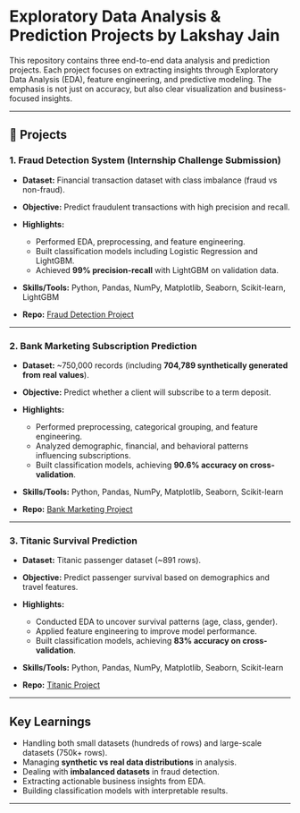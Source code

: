# Exploratory Data Analysis & Prediction Projects by Lakshay Jain

This repository contains three end-to-end data analysis and prediction projects.
Each project focuses on extracting insights through Exploratory Data Analysis (EDA), feature engineering, and predictive modeling.
The emphasis is not just on accuracy, but also clear visualization and business-focused insights.

---

## 📂 Projects

### 1. Fraud Detection System (Internship Challenge Submission)

* **Dataset:** Financial transaction dataset with class imbalance (fraud vs non-fraud).
* **Objective:** Predict fraudulent transactions with high precision and recall.
* **Highlights:**

  * Performed EDA, preprocessing, and feature engineering.
  * Built classification models including Logistic Regression and LightGBM.
  * Achieved **99% precision-recall** with LightGBM on validation data.
* **Skills/Tools:** Python, Pandas, NumPy, Matplotlib, Seaborn, Scikit-learn, LightGBM
* **Repo:** [Fraud Detection Project](https://drive.google.com/file/d/10_xCJd7wsYQ0lT1cmtytYHwjOLzgAOls/view?usp=sharing)

---

### 2. Bank Marketing Subscription Prediction

* **Dataset:** \~750,000 records (including **704,789 synthetically generated from real values**).
* **Objective:** Predict whether a client will subscribe to a term deposit.
* **Highlights:**

  * Performed preprocessing, categorical grouping, and feature engineering.
  * Analyzed demographic, financial, and behavioral patterns influencing subscriptions.
  * Built classification models, achieving **90.6% accuracy on cross-validation**.
* **Skills/Tools:** Python, Pandas, NumPy, Matplotlib, Seaborn, Scikit-learn
* **Repo:** [Bank Marketing Project](https://github.com/lakshay-jainn/Binary-Classification-with-a-Bank-Dataset)

---

### 3. Titanic Survival Prediction

* **Dataset:** Titanic passenger dataset (\~891 rows).
* **Objective:** Predict passenger survival based on demographics and travel features.
* **Highlights:**

  * Conducted EDA to uncover survival patterns (age, class, gender).
  * Applied feature engineering to improve model performance.
  * Built classification models, achieving **83% accuracy on cross-validation**.
* **Skills/Tools:** Python, Pandas, NumPy, Matplotlib, Seaborn, Scikit-learn
* **Repo:** [Titanic Project](https://github.com/lakshay-jainn/titanic-dataset-analysis)

---

## Key Learnings

* Handling both small datasets (hundreds of rows) and large-scale datasets (750k+ rows).
* Managing **synthetic vs real data distributions** in analysis.
* Dealing with **imbalanced datasets** in fraud detection.
* Extracting actionable business insights from EDA.
* Building classification models with interpretable results.

---


